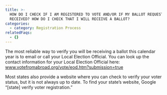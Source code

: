 ```yaml
---
title: >-
  HOW DO I CHECK IF I AM REGISTERED TO VOTE AND/OR IF MY BALLOT REQUEST WAS
  RECEIVED? HOW DO I CHECK THAT I WILL RECEIVE A BALLOT?
categories:
  - category: Registration Process
relatedFaqs:
  - {}
---
```

The most reliable way to verify you will be receiving a ballot this calendar year is to email or call your Local Election Official. You can look up the contact information for your  Local Election Official here:  www.votefromabroad.org/vote/eod.htm?submission=true

Most states also provide a website where you can check to verify your voter status, but it is not always up to date. To find your state’s website, Google “[state] verify voter registration.”
